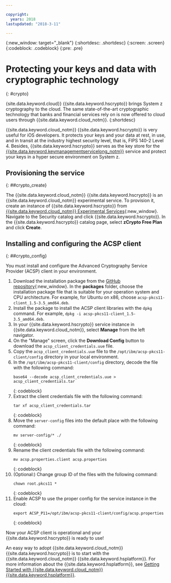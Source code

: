 ```yaml
---

copyright:
  years: 2018
lastupdated: "2018-3-11"

---
```

{:new_window: target="_blank"}
{:shortdesc: .shortdesc}
{:screen: .screen}
{:codeblock: .codeblock}
{:pre: .pre}

# Protecting your keys and data with cryptographic technology
{: #crypto}

{site.data.keyword.cloud}} {{site.data.keyword.hscrypto}} brings System z cryptography to the cloud. The same state-of-the-art cryptographic technology that banks and financial services rely on is now offered to cloud users through {{site.data.keyword.cloud_notm}}.
{:shortdesc}

{{site.data.keyword.cloud_notm}} {{site.data.keyword.hscrypto}} is very useful for iOS developers. It protects your keys and your data at rest, in use, and in transit at the industry highest security level, that is, FIPS 140-2 Level 4. Besides, {{site.data.keyword.hscrypto}} serves as the key store for the [{{site.data.keyword.keymanagementservicelong_notm}}](/docs/services/hs-crypto/index.html) service and protect your keys in a hyper secure environment on System z.


## Provisioning the service
{: ##crypto_create}

The {{site.data.keyword.cloud_notm}} {{site.data.keyword.hscrypto}} is an {{site.data.keyword.cloud_notm}} experimental service. To provision it, create an instance of {{site.data.keyword.hscrypto}} from [{{site.data.keyword.cloud_notm}} Experimental Services](https://console.bluemix.net/catalog/labs/){:new_window}. Navigate to the Security catalog and click {{site.data.keyword.hscrypto}}. In the {{site.data.keyword.hscrypto}} catalog page, select **zCrypto Free Plan** and click **Create**.


## Installing and configuring the ACSP client
{: ##crypto_config}

You must install and configure the Advanced Cryptography Service Provider (ACSP) client in your environment.

1. Download the installation package from the [GitHub repository](https://github.com/ibm-developer/ibm-cloud-hyperprotectcrypto){:new_window}. In the **packages** folder, choose the installation package file that is suitable for your operation system and CPU architecture. For example, for Ubuntu on x86, choose `acsp-pkcs11-client_1.5-3.5_amd64.deb`.
2. Install the package to install the ACSP client libraries with the `dpkg` command. For example, `dpkg -i acsp-pkcs11-client_1.5-3.5_amd64.deb`.
3. In your {{site.data.keyword.hscrypto}} service instance in {{site.data.keyword.cloud_notm}}, select **Manage** from the left navigator.
4. On the "Manage" screen, click the **Download Config** button to download the `acsp_client_credentials.uue` file.
5. Copy the `acsp_client_credentials.uue` file to the `/opt/ibm/acsp-pkcs11-client/config` directory in your local environment.
6. In the `/opt/ibm/acsp-pkcs11-client/config` directory, decode the file with the following command:
   ```
   base64 --decode acsp_client_credentials.uue > acsp_client_credentials.tar
   ```
   {: codeblock}
7. Extract the client credentials file with the following command:
   ```
   tar xf acsp_client_credentials.tar
   ```
   {: codeblock}
8. Move the `server-config` files into the default place with the following command:
   ```
   mv server-config/* ./
   ```
   {: codeblock}
9. Rename the client credentials file with the following command:
   ```
   mv acsp.properties.client acsp.properties
   ```
   {: codeblock}
10. (Optional:) Change group ID of the files with the following command:
    ```
    chown root.pkcs11 *
    ```
    {: codeblock}
11. Enable ACSP to use the proper config for the service instance in the cloud:
    ```
    export ACSP_P11=/opt/ibm/acsp-pkcs11-client/config/acsp.properties 
    ```
    {: codeblock}

Now your ACSP client is operational and your {{site.data.keyword.hscrypto}} is ready to use! 

An easy way to adopt {{site.data.keyword.cloud_notm}} {{site.data.keyword.hscrypto}} is to start with the {{site.data.keyword.cloud_notm}} {{site.data.keyword.hsplatform}}. For more information about the {{site.data.keyword.hsplatform}}, see [Getting Started with {{site.data.keyword.cloud_notm}} {{site.data.keyword.hsplatform}}](/docs/services/hypersecure-platform/index.html).
